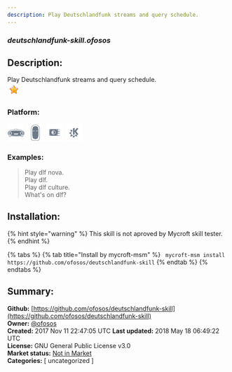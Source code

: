 ```yaml
---
description: Play Deutschlandfunk streams and query schedule.
---
```


### _deutschlandfunk-skill.ofosos_  
## Description:  
Play Deutschlandfunk streams and query schedule.  
![](../.gitbook/assets/star.png)  
  
### Platform:  
 ![Mark I](../.gitbook/assets/mark-1-icon.png)  ![Mark II](../.gitbook/assets/mark-2-icon.png)  ![Picroft](../.gitbook/assets/picroft-icon.png)  ![plasmoid](../.gitbook/assets/kde.png)   
### Examples:  
> Play dlf nova.  
> Play dlf.  
> Play dlf culture.  
> What's on dlf?  
  
## Installation:  
{% hint style="warning" %}
This skill is not aproved by Mycroft skill tester.
{% endhint %}
    
{% tabs %}
{% tab title="Install by mycroft-msm" %}
``` mycroft-msm install https://github.com/ofosos/deutschlandfunk-skill```
{% endtab %}
  {% endtabs %}
    
## Summary:  
**Github:** [https://github.com/ofosos/deutschlandfunk-skill](https://github.com/ofosos/deutschlandfunk-skill)  
**Owner:** [@ofosos](https://github.com/ofosos)  
**Created:** 2017 Nov 11 22:47:05 UTC  **Last updated:** 2018 May 18 06:49:22 UTC  
**License:** GNU General Public License v3.0  
**Market status:** [Not in Market](https://market.mycroft.ai/skill/)  
**Categories:** [ uncategorized ]   

